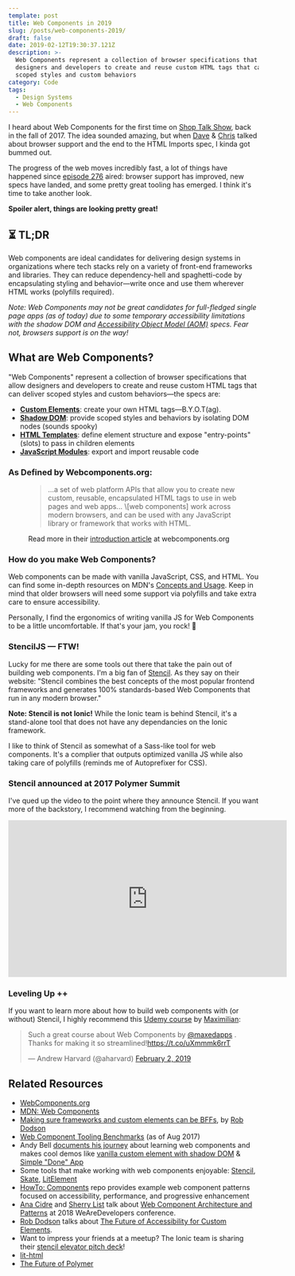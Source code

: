 ```yaml
---
template: post
title: Web Components in 2019
slug: /posts/web-components-2019/
draft: false
date: 2019-02-12T19:30:37.121Z
description: >-
  Web Components represent a collection of browser specifications that allow
  designers and developers to create and reuse custom HTML tags that can deliver
  scoped styles and custom behaviors
category: Code
tags:
  - Design Systems
  - Web Components
---
```

I heard about Web Components for the first time on [Shop Talk Show](https://shoptalkshow.com/episodes/276-web-components/), back in the fall of 2017. The idea sounded amazing, but when [Dave](https://twitter.com/davatron5000) & [Chris](https://twitter.com/chriscoyier) talked about browser support and the end to the HTML Imports spec, I kinda got bummed out.

The progress of the web moves incredibly fast, a lot of things have happened since [episode 276](https://shoptalkshow.com/episodes/276-web-components/) aired: browser support has improved, new specs have landed, and some pretty great tooling has emerged. I think it's time to take another look.

**Spoiler alert, things are looking pretty great!**

## ⏳ TL;DR

Web components are ideal candidates for delivering design systems in organizations where tech stacks rely on a variety of front-end frameworks and libraries. They can reduce dependency-hell and spaghetti-code by encapsulating styling and behavior—write once and use them wherever HTML works (polyfills required).

_Note: Web Components may not be great candidates for full-fledged single page apps (as of today) due to some temporary accessibility limitations with the shadow DOM and [Accessibility Object Model (AOM)](http://wicg.github.io/aom/explainer.html) specs. Fear not, browsers support is on the way!_

## What are Web Components?

"Web Components" represent a collection of browser specifications that allow designers and developers to create and reuse custom HTML tags that can deliver scoped styles and custom behaviors—the specs are:

* [**Custom Elements**](https://developer.mozilla.org/en-US/docs/Web/Web_Components/Using_custom_elements): create your own HTML tags—B.Y.O.T(ag).
* [**Shadow DOM**](https://developer.mozilla.org/en-US/docs/Web/Web_Components/Using_shadow_DOM): provide scoped styles and behaviors by isolating DOM nodes (sounds spooky)
* [**HTML Templates**](https://developer.mozilla.org/en-US/docs/Web/Web_Components/Using_templates_and_slots): define element structure and expose "entry-points" (slots) to pass in children elements
* [**JavaScript Modules**](https://hacks.mozilla.org/2018/03/es-modules-a-cartoon-deep-dive/): export and import reusable code

### As Defined by Webcomponents.org:

<figure>
  <blockquote>...a set of web platform APIs that allow you to create new custom, reusable, encapsulated HTML tags to use in web pages and web apps... \[web components] work across modern browsers, and can be used with any JavaScript library or framework that works with HTML.</blockquote>
  <figcaption>Read more in their <a href="https://www.webcomponents.org/introduction" target="_blank">introduction article</a> at webcomponents.org</figcaption>
</figure>

### How do you make Web Components?

Web components can be made with vanilla JavaScript, CSS, and HTML. You can find some in-depth resources on MDN's [Concepts and Usage](https://developer.mozilla.org/en-US/docs/Web/Web_Components). Keep in mind that older browsers will need some support via polyfills and take extra care to ensure accessibility.

Personally, I find the ergonomics of writing vanilla JS for Web Components to be a little uncomfortable. If that's your jam, you rock! 🤘

### StencilJS — FTW!

Lucky for me there are some tools out there that take the pain out of building web components. I'm a big fan of [Stencil](https://stenciljs.com/). As they say on their website: "Stencil combines the best concepts of the most popular frontend frameworks and generates 100% standards-based Web Components that run in any modern browser."

**Note: Stencil is not Ionic!** While the Ionic team is behind Stencil, it's a stand-alone tool that does not have any dependancies on the Ionic framework.

I like to think of Stencil as somewhat of a Sass-like tool for web components. It's a complier that outputs optimized vanilla JS while also taking care of polyfills (reminds me of Autoprefixer for CSS).

### Stencil announced at 2017 Polymer Summit

I've qued up the video to the point where they announce Stencil. If you want more of the backstory, I recommend watching from the beginning.

<iframe width="560" height="315" src="https://www.youtube.com/embed/UfD-k7aHkQE?start=566" frameborder="0" allow="accelerometer; autoplay; encrypted-media; gyroscope; picture-in-picture" allowfullscreen></iframe>

### Leveling Up ++

If you want to learn more about how to build web components with (or without) Stencil, I highly recommend this [Udemy course](https://www.udemy.com/web-components-stenciljs-build-custom-html-elements/) by [Maximilian](https://twitter.com/maxedapps):

<blockquote class="twitter-tweet" data-lang="en"><p lang="en" dir="ltr">Such a great course about Web Components by <a href="https://twitter.com/maxedapps?ref_src=twsrc%5Etfw">@maxedapps</a> . Thanks for making it so streamlined!<a href="https://t.co/uXmmmk6rrT">https://t.co/uXmmmk6rrT</a></p>&mdash; Andrew Harvard (@aharvard) <a href="https://twitter.com/aharvard/status/1091746414718271489?ref_src=twsrc%5Etfw">February 2, 2019</a></blockquote>
<script async src="https://platform.twitter.com/widgets.js" charset="utf-8"></script>

## Related Resources

* [WebComponents.org](https://www.webcomponents.org/)
* [MDN: Web Components](https://developer.mozilla.org/en-US/docs/Web/Web_Components)
* [Making sure frameworks and custom elements can be BFFs](https://custom-elements-everywhere.com/), by [Rob Dodson](https://twitter.com/rob_dodson)
* [Web Component Tooling Benchmarks](https://medium.com/@thangman22/stencil-js-vs-lit-element-vs-vanilla-vs-shadow-dom-vs-vue-js-5d2ade971183) (as of Aug 2017)
* Andy Bell [documents his journey](https://webcomponents.club/) about learning web components and makes cool demos like [vanilla custom element with shadow DOM](https://codepen.io/andybelldesign/pen/ZREjYg) & [Simple "Done" App](https://codepen.io/hankchizljaw/project/editor/a7eeabf2783faf9dfb447c8652721b2f)
* Some tools that make working with web components enjoyable: [Stencil](https://stenciljs.com/), [Skate](https://github.com/skatejs/skatejs), [LitElement](https://github.com/Polymer/lit-element)
* [HowTo: Components](https://github.com/GoogleChromeLabs/howto-components) repo provides example web component patterns focused on accessibility, performance, and progressive enhancement
* [Ana Cidre](https://twitter.com/AnaCidre_) and [Sherry List](https://twitter.com/sherrrylst) talk about [Web Component Architecture and Patterns](https://www.youtube.com/watch?v=hdSz1EKjK10&feature=youtu.be) at 2018 WeAreDevelopers conference.
* [Rob Dodson](https://twitter.com/rob_dodson) talks about [The Future of Accessibility for Custom Elements](https://robdodson.me/the-future-of-accessibility-for-custom-elements/).
* Want to impress your friends at a meetup? The Ionic team is sharing their [stencil elevator pitch deck](https://ionic-team.github.io/stencil-present/)!
* [lit-html](https://lit-html.polymer-project.org/)
* [The Future of Polymer](https://43081j.com/2018/08/future-of-polymer)
